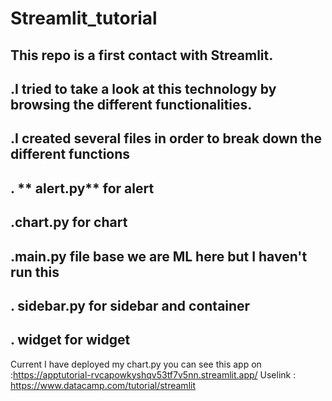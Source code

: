 # Streamlit_tutorial
## This repo is a first contact with Streamlit.
## .**I tried to take a look at this technology by browsing the different functionalities.**
## .**I created several files in order to break down the different functions**
## . ** alert.py** for alert
## .**chart.py** for chart
## .**main.py** file base we are ML here but I haven't run this
## . **sidebar.py** for sidebar and container
## . **widget** for widget

Current I have deployed my chart.py you can see this app on :https://apptutorial-rvcapowkyshqv53tf7v5nn.streamlit.app/
Uselink : https://www.datacamp.com/tutorial/streamlit
